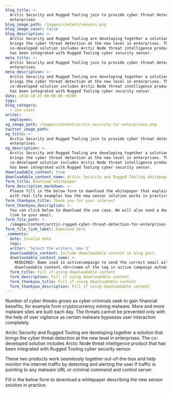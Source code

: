 ```yaml
---
blog_title: >-
  Arctic Security and Rugged Tooling join to provide cyber threat detection for
  enterprises
blog_image_path: /images/content/sensors.png
blog_image_cover: false
blog_description: >-
  Arctic Security and Rugged Tooling are developing together a solution that
  brings the cyber threat detection at the new level in enterprises. The
  co-developed solution includes Arctic Node threat intelligence product that
  has been integrated with Rugged Tooling cyber security sensor.
meta_title: >-
  Arctic Security and Rugged Tooling join to provide cyber threat detection for
  enterprises
meta_description: >-
  Arctic Security and Rugged Tooling are developing together a solution that
  brings the cyber threat detection at the new level in enterprises. The
  co-developed solution includes Arctic Node threat intelligence product that
  has been integrated with Rugged Tooling cyber security sensor.
date: 2018-10-23 00:00:00 +0300
tags:
blog_category:
  - use cases
writer:
  employees:
og_image_path: /images/content/arctic-security-for-enterprises.png
twitter_image_path:
og_title: >-
  Arctic Security and Rugged Tooling join to provide cyber threat detection for
  enterprises
og_description: >-
  Arctic Security and Rugged Tooling are developing together a solution that
  brings the cyber threat detection at the new level in enterprises. The
  co-developed solution includes Arctic Node threat intelligence product that
  has been integrated with Rugged Tooling cyber security sensor.
downloadable_content: true
downloadable_content_name: Arctic Security and Rugged Tooling whitepaper
form_title: Download whitepaper
form_description_markdown: >-
  Please fill in the below form to download the whitepaper that explains you
  with real-life examples how the new sensor solution works in practice.
form_thankyou_title: Thank you for your interest
form_thankyou_description: >-
  You can click below to download the use case. We will also send a download
  link to your email.
form_file_path: >-
  /images/content/arctic-rugged-cyber-threat-detection-for-enterprises-whitepaper.pdf
form_file_link_label: Download here
_comments:
  date: Invalid date
  tags:
  writer: 'Select the writers, max 3'
  downloadable_content: Include downloadable content in blog post.
  downloadable_content_name: >-
    REQUIRED: Name used in activecampaign to send the correct email with
    downloadable content.<br>(name of the tag in active campaign automation)
  form_title: Fill if using downloadable content
  form_description: Fill if using downloadable content
  form_thankyou_title: Fill if using downloadable content
  form_thankyou_description: Fill if using downloadable content
---
```


Number of cyber threats grows as cyber criminals seek to gain financial benefits, for example from cryptocurrency mining malware. More and more malware sites are built each day. The threats cannot be prevented only with the help of user vigilance as certain malware bypasses user interaction completely.

Arctic Security and Rugged Tooling are developing together a solution that brings the cyber threat detection at the new level in enterprises. The co-developed solution includes Arctic Node threat intelligence product that has been integrated with Rugged Tooling cyber security sensor.

These two products work seamlessly together out-of-the-box and help monitor the internet traffic by detecting and alerting the user if traffic is pointing to any malware URL or criminal command and control server.

Fill in the below form to download a whitepaper describing the new sensor solution in practice.&nbsp;